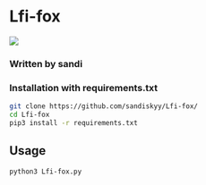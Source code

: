 # Lfi-fox
<img src="https://i.imgur.com/glFl6DX.png"></img>

### Written by sandi

### Installation with requirements.txt

```bash
git clone https://github.com/sandiskyy/Lfi-fox/
cd Lfi-fox
pip3 install -r requirements.txt
```

## Usage 

```bash
python3 Lfi-fox.py
```
